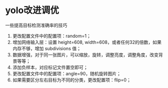 # yolo改进调优

一些提高目标检测准确率的技巧

1. 更改配置文件中的配置项：random=1；
2. 增加网络输入层：设置 height=608, width=608，或者任何32的倍数，如果内存不够，增加 subdivisions 值；
3. 数据增强，对于同一张图片，可以缩放，旋转，调整亮度，调整角度，改变背景等等；
4. 添加负样本，对应标记文件置空即可；
5. 更改配置文件中的配置项：angle=90，随机旋转图片；
6. 如果需要区分左右目标为不同的分类，更改配置项：flip=0；

